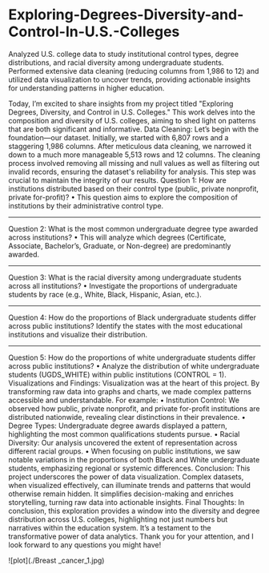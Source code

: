 # Exploring-Degrees-Diversity-and-Control-In-U.S.-Colleges
Analyzed U.S. college data to study institutional control types, degree distributions, and racial diversity among undergraduate students. Performed extensive data cleaning (reducing columns from 1,986 to 12) and utilized data visualization to uncover trends, providing actionable insights for understanding patterns in higher education.

Today, I’m excited to share insights from my project titled "Exploring Degrees, Diversity, and Control in U.S. Colleges." This work delves into the composition and diversity of U.S. colleges, aiming to shed light on patterns that are both significant and informative.
Data Cleaning: Let’s begin with the foundation—our dataset. Initially, we started with 6,807 rows and a staggering 1,986 columns. After meticulous data cleaning, we narrowed it down to a much more manageable 5,513 rows and 12 columns. The cleaning process involved removing all missing and null values as well as filtering out invalid records, ensuring the dataset's reliability for analysis. This step was crucial to maintain the integrity of our results.
Question 1: How are institutions distributed based on their control type (public, private nonprofit, private for-profit)?
•	This question aims to explore the composition of institutions by their administrative control type.
________________________________________
Question 2: What is the most common undergraduate degree type awarded across institutions?
•	This will analyze which degrees (Certificate, Associate, Bachelor’s, Graduate, or Non-degree) are predominantly awarded.
________________________________________
Question 3: What is the racial diversity among undergraduate students across all institutions?
•	Investigate the proportions of undergraduate students by race (e.g., White, Black, Hispanic, Asian, etc.).
________________________________________
Question 4: How do the proportions of Black undergraduate students differ across public institutions?
Identify the states with the most educational institutions and visualize their distribution.
________________________________________
Question 5: How do the proportions of white undergraduate students differ across public institutions?
•	Analyze the distribution of white undergraduate students (UGDS_WHITE) within public institutions (CONTROL = 1).
Visualizations and Findings: Visualization was at the heart of this project. By transforming raw data into graphs and charts, we made complex patterns accessible and understandable. For example:
•	Institution Control: We observed how public, private nonprofit, and private for-profit institutions are distributed nationwide, revealing clear distinctions in their prevalence.
•	Degree Types: Undergraduate degree awards displayed a pattern, highlighting the most common qualifications students pursue.
•	Racial Diversity: Our analysis uncovered the extent of representation across different racial groups.
•	When focusing on public institutions, we saw notable variations in the proportions of both Black and White undergraduate students, emphasizing regional or systemic differences.
Conclusion: This project underscores the power of data visualization. Complex datasets, when visualized effectively, can illuminate trends and patterns that would otherwise remain hidden. It simplifies decision-making and enriches storytelling, turning raw data into actionable insights.
Final Thoughts: In conclusion, this exploration provides a window into the diversity and degree distribution across U.S. colleges, highlighting not just numbers but narratives within the education system. It’s a testament to the transformative power of data analytics.
Thank you for your attention, and I look forward to any questions you might have!


![plot](./Breast _cancer_1.jpg)
